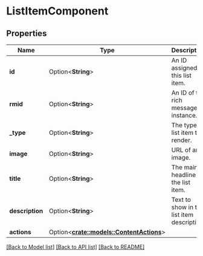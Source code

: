 # ListItemComponent

## Properties

Name | Type | Description | Notes
------------ | ------------- | ------------- | -------------
**id** | Option<**String**> | An ID assigned to this list item. | [optional]
**rmid** | Option<**String**> | An ID of the rich message instance. | [optional]
**_type** | Option<**String**> | The type of list item to render. | [optional]
**image** | Option<**String**> | URL of an image. | [optional]
**title** | Option<**String**> | The main headline of the list item. | [optional]
**description** | Option<**String**> | Text to show in the list item description. | [optional]
**actions** | Option<[**crate::models::ContentActions**](ContentActions.md)> |  | [optional]

[[Back to Model list]](../README.md#documentation-for-models) [[Back to API list]](../README.md#documentation-for-api-endpoints) [[Back to README]](../README.md)


